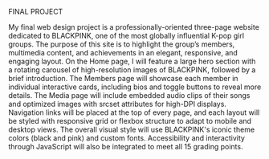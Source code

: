 FINAL PROJECT

My final web design project is a professionally-oriented three-page website dedicated to BLACKPINK, one of the most globally influential K-pop girl groups. The purpose of this site is to highlight the group’s members, multimedia content, and achievements in an elegant, responsive, and engaging layout. On the Home page, I will feature a large hero section with a rotating carousel of high-resolution images of BLACKPINK, followed by a brief introduction. The Members page will showcase each member in individual interactive cards, including bios and toggle buttons to reveal more details. The Media page will include embedded audio clips of their songs and optimized images with srcset attributes for high-DPI displays. Navigation links will be placed at the top of every page, and each layout will be styled with responsive grid or flexbox structure to adapt to mobile and desktop views. The overall visual style will use BLACKPINK's iconic theme colors (black and pink) and custom fonts. Accessibility and interactivity through JavaScript will also be integrated to meet all 15 grading points.
